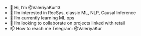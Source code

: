 - 👋 Hi, I’m @ValeriyaKur13
- 👀 I’m interested in RecSys, classic ML, NLP, Causal Inference
- 🌱 I’m currently learning ML ops
- 💞️ I’m looking to collaborate on projects linked with retail
- 📫 How to reach me Telegram: @ValeriyaKur

<!---
In this repository I will share my discoveries in the field of Machene leaning
--->
